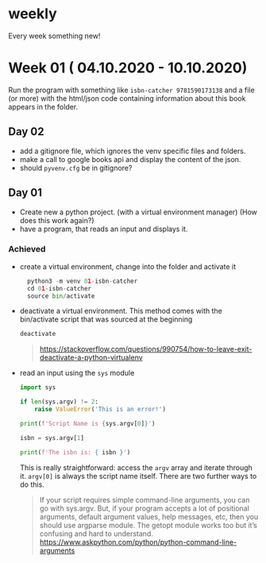 # weekly

Every week something new!

# Week 01 ( 04.10.2020 - 10.10.2020)

Run the program with something like `isbn-catcher 9781590173138` and a file (or more) with the html/json code containing information about this book appears in the folder.

## Day 02
- add a gitignore file, which ignores the venv specific files and folders.
- make a call to google books api and display the content of the json.
- should `pyvenv.cfg` be in gitignore?


## Day 01
- Create new a python project. (with a virtual environment manager) (How does this work again?) 
- have a program, that reads an input and displays it.

### Achieved
- create a virtual environment, change into the folder and activate it
  ``` python
    python3 -m venv 01-isbn-catcher
    cd 01-isbn-catcher
    source bin/activate
  ```
- deactivate a virtual environment. This method comes with the bin/activate script that was sourced at the beginning
  ``` s
  deactivate
  ```
  > https://stackoverflow.com/questions/990754/how-to-leave-exit-deactivate-a-python-virtualenv
- read an input using the `sys` module
  ``` python
  import sys

  if len(sys.argv) != 2:
      raise ValueError('This is an error!')

  print(f'Script Name is {sys.argv[0]}')

  isbn = sys.argv[1]

  print(f'The isbn is: { isbn }')
  ```
    This is really straightforward:
    access the `argv` array and iterate through it. `argv[0]` is always the script name itself. There are two further ways to do this.
    > If your script requires simple command-line arguments, you can go with sys.argv. But, if your program accepts a lot of positional arguments, default argument values, help messages, etc, then you should use argparse module. The getopt module works too but it’s confusing and hard to understand.
    > https://www.askpython.com/python/python-command-line-arguments

